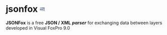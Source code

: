 # jsonfox ![](images/prg.gif)  

**JSONFox** is a free **JSON / XML** ***parser*** for exchanging data between layers developed in Visual FoxPro 9.0
